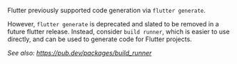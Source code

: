 Flutter previously supported code generation via `flutter generate`.

However, `flutter generate` is deprecated and slated to be removed in a future flutter release. Instead, consider `build runner`, which is easier to use directly, and can be used to generate code for Flutter projects.

_See also: https://pub.dev/packages/build_runner_
